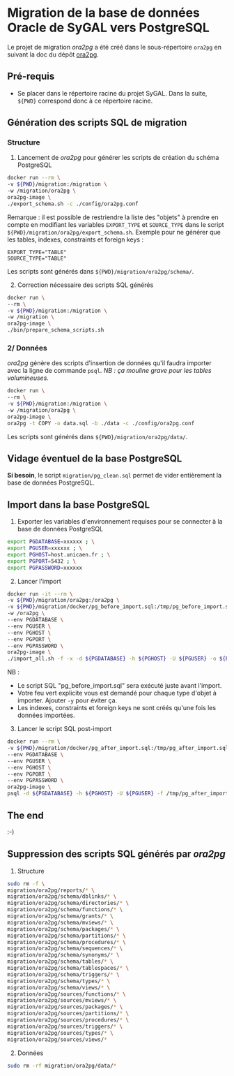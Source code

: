 Migration de la base de données Oracle de SyGAL vers PostgreSQL
===============================================================

Le projet de migration *ora2pg* a été créé dans le sous-répertoire `ora2pg` en suivant la doc du dépôt
[ora2pg](https://git.unicaen.fr/dsi/ora2pg).


Pré-requis
----------

- Se placer dans le répertoire racine du projet SyGAL. 
  Dans la suite, `${PWD}` correspond donc à ce répertoire racine.


Génération des scripts SQL de migration
---------------------------------------

### Structure

1) Lancement de *ora2pg* pour générer les scripts de création du schéma PostgreSQL

```bash
docker run --rm \
-v ${PWD}/migration:/migration \
-w /migration/ora2pg \
ora2pg-image \
./export_schema.sh -c ./config/ora2pg.conf
```

Remarque : il est possible de restriendre la liste des "objets" à prendre en compte en modifiant les variables 
`EXPORT_TYPE` et `SOURCE_TYPE` dans le script `${PWD}/migration/ora2pg/export_schema.sh`.
Exemple pour ne générer que les tables, indexes, constraints et foreign keys : 
```
EXPORT_TYPE="TABLE"
SOURCE_TYPE="TABLE"
```

Les scripts sont générés dans `${PWD}/migration/ora2pg/schema/`.


2) Correction nécessaire des scripts SQL générés

```bash
docker run \
--rm \
-v ${PWD}/migration:/migration \
-w /migration \
ora2pg-image \
./bin/prepare_schema_scripts.sh
```


### 2/ Données

*ora2pg* génère des scripts d'insertion de données qu'il faudra importer avec la ligne de commande `psql`.
*NB : ça mouline grave pour les tables volumineuses.*

```bash
docker run \
--rm \
-v ${PWD}/migration:/migration \
-w /migration/ora2pg \
ora2pg-image \
ora2pg -t COPY -o data.sql -b ./data -c ./config/ora2pg.conf
```

Les scripts sont générés dans `${PWD}/migration/ora2pg/data/`.


Vidage éventuel de la base PostgreSQL
-------------------------------------

**Si besoin**, le script `migration/pg_clean.sql` permet de vider entièrement la base de données PostgreSQL.


Import dans la base PostgreSQL
------------------------------

1) Exporter les variables d'environnement requises pour se connecter à la base de données PostgreSQL

```bash
export PGDATABASE=xxxxxx ; \
export PGUSER=xxxxxx ; \
export PGHOST=host.unicaen.fr ; \
export PGPORT=5432 ; \
export PGPASSWORD=xxxxxx
```

2) Lancer l'import

```bash
docker run -it --rm \
-v ${PWD}/migration/ora2pg:/ora2pg \
-v ${PWD}/migration/docker/pg_before_import.sql:/tmp/pg_before_import.sql \
-w /ora2pg \
--env PGDATABASE \
--env PGUSER \
--env PGHOST \
--env PGPORT \
--env PGPASSWORD \
ora2pg-image \
./import_all.sh -f -x -d ${PGDATABASE} -h ${PGHOST} -U ${PGUSER} -o ${PGUSER} -b /tmp/pg_before_import.sql
```

NB : 
- Le script SQL "pg_before_import.sql" sera exécuté juste avant l'import.
- Votre feu vert explicite vous est demandé pour chaque type d'objet à importer. Ajouter `-y` pour éviter ça.
- Les indexes, constraints et foreign keys ne sont créés qu'une fois les données importées.

3) Lancer le script SQL post-import

```bash
docker run --rm \
-v ${PWD}/migration/docker/pg_after_import.sql:/tmp/pg_after_import.sql \
--env PGDATABASE \
--env PGUSER \
--env PGHOST \
--env PGPORT \
--env PGPASSWORD \
ora2pg-image \
psql -d ${PGDATABASE} -h ${PGHOST} -U ${PGUSER} -f /tmp/pg_after_import.sql
```

The end
-------

:-)






Suppression des scripts SQL générés par *ora2pg*
------------------------------------------------

1) Structure

```bash
sudo rm -f \
migration/ora2pg/reports/* \
migration/ora2pg/schema/dblinks/* \
migration/ora2pg/schema/directories/* \
migration/ora2pg/schema/functions/* \
migration/ora2pg/schema/grants/* \
migration/ora2pg/schema/mviews/* \
migration/ora2pg/schema/packages/* \
migration/ora2pg/schema/partitions/* \
migration/ora2pg/schema/procedures/* \
migration/ora2pg/schema/sequences/* \
migration/ora2pg/schema/synonyms/* \
migration/ora2pg/schema/tables/* \
migration/ora2pg/schema/tablespaces/* \
migration/ora2pg/schema/triggers/* \
migration/ora2pg/schema/types/* \
migration/ora2pg/schema/views/* \
migration/ora2pg/sources/functions/* \
migration/ora2pg/sources/mviews/* \
migration/ora2pg/sources/packages/* \
migration/ora2pg/sources/partitions/* \
migration/ora2pg/sources/procedures/* \
migration/ora2pg/sources/triggers/* \
migration/ora2pg/sources/types/* \
migration/ora2pg/sources/views/*
```

2) Données

```bash
sudo rm -rf migration/ora2pg/data/*
```
